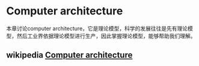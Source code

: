# Computer architecture

本章讨论computer architecture，它是理论模型，科学的发展往往是先有理论模型，然后工业界依据理论模型进行生产，因此掌握理论模型，能够帮助我们理解。

## wikipedia [Computer architecture](https://en.wikipedia.org/wiki/Computer_architecture)

